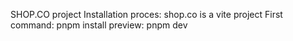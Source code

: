 SHOP.CO project
Installation proces:
shop.co is a vite project
First command: pnpm install
preview: pnpm dev
